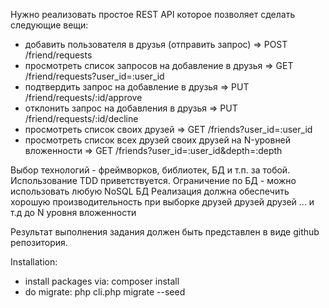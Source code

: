 Нужно реализовать простое REST API которое позволяет сделать следующие вещи:

- добавить пользователя в друзья (отправить запрос)  => POST /friend/requests
- просмотреть список запросов на добавление в друзья => GET /friend/requests?user_id=:user_id
- подтвердить запрос на добавление в друзья          => PUT /friend/requests/:id/approve
- отклонить запрос на добавления в друзья            => PUT /friend/requests/:id/decline
- просмотреть список своих друзей                    => GET /friends?user_id=:user_id
- просмотреть список всех друзей своих друзей на N-уровней вложенности  => GET /friends?user_id=:user_id&depth=:depth

Выбор технологий - фреймворков, библиотек, БД  и т.п. за тобой. 
Использование TDD приветствуется. Ограничение по БД - можно использовать любую NoSQL БД
Реализация должна обеспечить хорошую производительность при выборке друзей друзей друзей ... и т.д до N уровня вложенности

Результат выполнения задания должен быть представлен в виде github репозитория.


Installation:

- install packages via: composer install
- do migrate: php cli.php migrate --seed